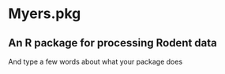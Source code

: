 # Myers.pkg
## An R package for processing Rodent data

And type a few words about what your package does

